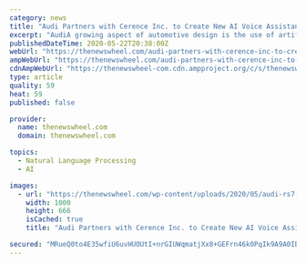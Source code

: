```yaml
---
category: news
title: "Audi Partners with Cerence Inc. to Create New AI Voice Assistance"
excerpt: "AudiA growing aspect of automotive design is the use of artificial intelligence, or AI. This developing technology allows drivers to inte"
publishedDateTime: 2020-05-22T20:38:00Z
webUrl: "https://thenewswheel.com/audi-partners-with-cerence-inc-to-create-new-ai-voice-assistance/"
ampWebUrl: "https://thenewswheel.com/audi-partners-with-cerence-inc-to-create-new-ai-voice-assistance/amp/"
cdnAmpWebUrl: "https://thenewswheel-com.cdn.ampproject.org/c/s/thenewswheel.com/audi-partners-with-cerence-inc-to-create-new-ai-voice-assistance/amp/"
type: article
quality: 59
heat: 59
published: false

provider:
  name: thenewswheel.com
  domain: thenewswheel.com

topics:
  - Natural Language Processing
  - AI

images:
  - url: "https://thenewswheel.com/wp-content/uploads/2020/05/audi-rs7-1000x666.jpg"
    width: 1000
    height: 666
    isCached: true
    title: "Audi Partners with Cerence Inc. to Create New AI Voice Assistance"

secured: "MRueQ0to4E35wfiU6uvHUOUtI+nrGIUWqmatjXx8+GEFrn46k0PqIk9A9A0IBJZoMJ1Znw740at4w0Itqp3zbJImLsA+B8RRqZyf6rRGc1v6EMfNsjBtCd1xjyZuvdBqk45pSCcg3FtjaFKPcSUZX5q6ntLlq21rWvtcn4ZbhX3Kro9n/1IRPjpqo87ZAIkFQX6Nf+/NnOu8of7QDKzVx8Ra9pvzJNXvpeof0bJ7p7HC5Ly/OJFaC8Q0TSr5Q8UY+uZOO8H4ETSubZ6gEcaZhE3tKbXbNsQqjcDj/ifcWtRMFR2/pciaHoHylg3iWIkbQfCM3fcdGY7YYWcpXT08Mgzj3n1FQI46Yp2iZphD2oYAynTaAUViebYTSaa09sNnbbFW6+/RKPKTzxcB2rrx6xm38awuwvOhv2MME9OORh/p7RlTVwrF+CZ6l59mPH7BTcQUFMxONBhZhdYGH2xFYKliMDbiYGltOfy+/8wJn8c=;YRY5fJ5Y/V7Avo28on22dw=="
---
```



